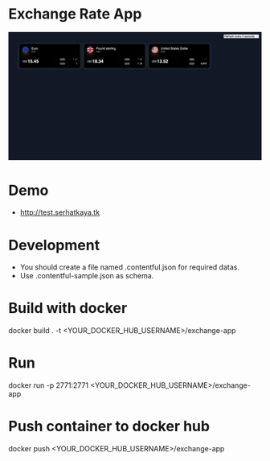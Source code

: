 # Exchange Rate App

![alt text](https://github.com/serhatkaya/contentful-exchange-app/blob/master/docs/preview-exchange.png?raw=true)

# Demo

- http://test.serhatkaya.tk

# Development

- You should create a file named .contentful.json for required datas.
- Use .contentful-sample.json as schema.

# Build with docker

docker build . -t <YOUR_DOCKER_HUB_USERNAME>/exchange-app

# Run

docker run -p 2771:2771 <YOUR_DOCKER_HUB_USERNAME>/exchange-app

# Push container to docker hub

docker push <YOUR_DOCKER_HUB_USERNAME>/exchange-app
